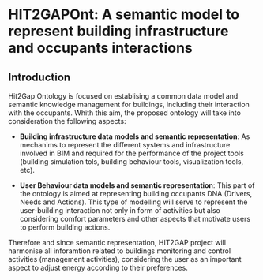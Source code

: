 # HIT2GAPOnt: A semantic model to represent building infrastructure and occupants interactions

## Introduction

Hit2Gap Ontology is focused on establising a common data model and semantic knowledge management for buildings, including their interaction with the occupants. Whith this aim, the proposed ontology will take into consideration the following aspects:

- **Building infrastructure data models and semantic representation**: As mechanims to represent the different systems and infrastructure involved in BIM and required for the performance of the project tools (building simulation tols, building behaviour tools, visualization tools, etc).

- **User Behaviour data models and semantic representation**: This part of the ontology is aimed at representing building occupants DNA (Drivers, Needs and Actions). This type of modelling will serve to represent the user-building interaction not only in form of activities but also considering comfort parameters and other aspects that motivate users to perform building actions.

Therefore and since semantic representation, HIT2GAP project will harmonise all inforamtion related to buildings monitoring and control activities (management activities), considering the user as an important aspect to adjust energy according to their preferences.

